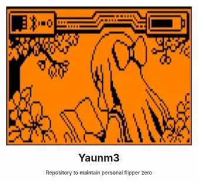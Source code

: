<header>
<p align="center">
  <img src="./.github/assets/animation.gif" alt="header picture" height="376" width="732">
</p>

<h1 style="display: inline">Yaunm3</h1>

Repository to maintain personal flipper zero

</header>
